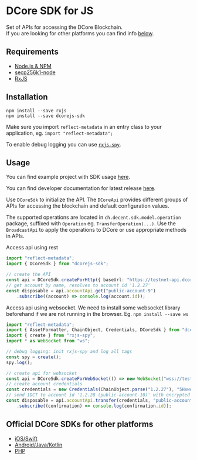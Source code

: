 DCore SDK for JS
================

Set of APIs for accessing the DCore Blockchain.<br>
If you are looking for other platforms you can find info [below](#official-dcore-sdks-for-other-platforms).

Requirements
--------

- [Node.js & NPM](https://nodejs.org/)
- [secp256k1-node](https://github.com/cryptocoinjs/secp256k1-node)
- [RxJS](https://github.com/ReactiveX/RxJS)

Installation
--------

`npm install --save rxjs`<br>
`npm install --save dcorejs-sdk`

Make sure you import `reflect-metadata` in an entry class to your application, eg. `import "reflect-metadata";`

To enable debug logging you can use [`rxjs-spy`](https://www.npmjs.com/package/rxjs-spy).

Usage
--------

You can find example project with SDK usage [here](https://github.com/DECENTfoundation/DCore-SDK-Examples/tree/master/sdk-ts).

You can find developer documentation for latest release [here](https://decentfoundation.github.io/DCoreJS-SDK/).

Use `DCoreSdk` to initialize the API.
The `DCoreApi` provides different groups of APIs for accessing the blockchain and default configuration values.

The supported operations are located in `ch.decent.sdk.model.operation` package, suffixed with `Operation` eg. `TransferOperation(...)`.
Use the `BroadcastApi` to apply the operations to DCore or use appropriate methods in APIs.

Access api using rest
```typescript
import "reflect-metadata";
import { DCoreSdk } from "dcorejs-sdk";

// create the API
const api = DCoreSdk.createForHttp({ baseUrl: "https://testnet-api.dcore.io/" })
// get account by name, resolves to account id '1.2.27'
const disposable = api.accountApi.get("public-account-9")
    .subscribe((account) => console.log(account.id));
```

Access api using websocket.
We need to install some websocket library beforehand if we are not running in the browser.
Eg. `npm install --save ws`
```typescript
import "reflect-metadata";
import { AssetFormatter, ChainObject, Credentials, DCoreSdk } from "dcorejs-sdk";
import { create } from "rxjs-spy";
import * as WebSocket from "ws";

// debug logging: init rxjs-spy and log all tags
const spy = create();
spy.log();

// create api for websocket
const api = DCoreSdk.createForWebSocket(() => new WebSocket("wss://testnet-api.dcore.io/"));
// create account credentials
const credentials = new Credentials(ChainObject.parse("1.2.27"), "5Hxwqx6JJUBYWjQNt8DomTNJ6r6YK8wDJym4CMAH1zGctFyQtzt");
// send 1DCT to account id '1.2.28 (public-account-10)' with encrypted 'hello memo' memo
const disposable = api.accountApi.transfer(credentials, "public-account-10", AssetFormatter.DCT.amount(1), "hello memo")
    .subscribe((confirmation) => console.log(confirmation.id));
```

Official DCore SDKs for other platforms
----------

- [iOS/Swift](https://github.com/DECENTfoundation/DCoreSwift-SDK)
- [Android/Java/Kotlin](https://github.com/DECENTfoundation/DCoreKt-SDK)
- [PHP](https://github.com/DECENTfoundation/DCorePHP-SDK)
